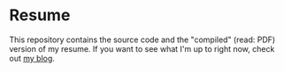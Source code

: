 # Resume

This repository contains the source code and the "compiled" (read: PDF) version of my resume. If you want to see what
I'm up to right now, check out [my blog](https://foxypanda.me).